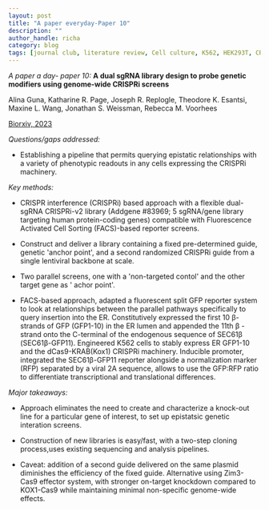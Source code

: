 ```yaml
---
layout: post
title: "A paper everyday-Paper 10"
description: ""
author_handle: richa
category: blog
tags: [journal club, literature review, Cell culture, K562, HEK293T, CRISPRi, FACS, genetic interaction, Tail anchored proteins, dCas9-KRAB, split GFP,  ]
---
```

*A paper a day- paper 10:*
 **A dual sgRNA library design to probe genetic modifiers using genome-wide CRISPRi screens**

Alina Guna, Katharine R. Page, Joseph R. Replogle, Theodore K. Esantsi, Maxine L. Wang, Jonathan S. Weissman, Rebecca M. Voorhees

[Biorxiv, 2023](https://www.biorxiv.org/content/10.1101/2023.01.22.525086v1.full)

*Questions/gaps addressed:* 

- Establishing a pipeline that permits querying epistatic relationships with a variety of phenotypic readouts in any cells expressing the CRISPRi machinery.


*Key methods:* 

- CRISPR interference (CRISPRi) based approach with a flexible dual-sgRNA CRISPRi-v2 library (Addgene #83969; 5 sgRNA/gene library targeting human protein-coding genes) compatible with Fluorescence Activated Cell Sorting (FACS)-based reporter screens.  

- Construct and deliver a library containing a fixed pre-determined guide, genetic 'anchor point', and a second randomized CRISPRi guide from a single lentiviral backbone at scale. 

- Two parallel screens, one with a 'non-targeted contol' and the other target gene as ' achor point'.

- FACS-based approach, adapted a fluorescent split GFP reporter system to look at relationships between the parallel pathways specifically to query insertion into the ER. Constitutively expressed the first 10 β-strands of GFP (GFP1-10) in the ER lumen and appended the 11th β -strand onto the C-terminal of the endogenous sequence of SEC61β (SEC61β-GFP11). Engineered K562 cells to stably express ER GFP1-10 and the dCas9-KRAB(Kox1) CRISPRi machinery. Inducible promoter, integrated the SEC61β-GFP11 reporter alongside a normalization marker (RFP) separated by a viral 2A sequence, allows to use the GFP:RFP ratio to differentiate transcriptional and translational differences.

*Major takeaways:*

- Approach eliminates the need to create and characterize a knock-out line for a particular gene of interest, to set up epistatsic genetic interation screens.

- Construction of new libraries is easy/fast, with a two-step cloning process,uses existing sequencing and analysis pipelines.

- Caveat: addition of a second guide delivered on the same plasmid diminishes the efficiency of the fixed guide. Alternative using Zim3-Cas9 effector system, with stronger on-target knockdown compared to KOX1-Cas9 while maintaining minimal non-specific genome-wide effects.




